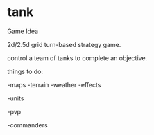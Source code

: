 # tank
Game Idea

2d/2.5d grid turn-based strategy game.

control a team of tanks to complete an objective.

things to do:

-maps
	-terrain
	-weather
	-effects

-units

-pvp

-commanders
